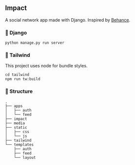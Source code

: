 ## Impact
A social network app made with Django. Inspired by [Behance](https://www.behance.net/gallery/139934827/Humanified-Simplifying-digital-activism?tracking_source=search_projects%7Csocial+network+design).


### 🚀 Django
```
python manage.py run server
```

### 🎨 Tailwind
This project uses node for bundle styles.
```
cd tailwind
npm run tw:build
```

### 📁 Structure

```
.
├── apps
│   ├── auth
│   └── feed
├── impact
├── media
├── static
│   ├── css
│   └── js
├── tailwind
└── templates
    ├── auth
    ├── feed
    └── layout

```